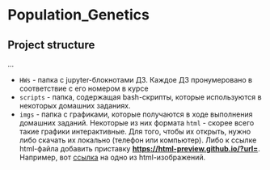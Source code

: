 # Population_Genetics

## Project structure
...

* `HWs` - папка с jupyter-блокнотами ДЗ. Каждое ДЗ пронумеровано в соответствие с его номером в курсе
* `scripts` - папка, содержащая bash-скрипты, которые используются в некоторых домашних заданиях.
* `imgs` - папка с графиками, которые получаются в ходе выполнения домашних заданий. Некоторые из них формата `html` - скорее всего такие графики интерактивные. Для того, чтобы их открыть, нужно либо скачать их локально (телефон или компьютер). Либо к ссылке html-файла добавить приставку **https://html-preview.github.io/?url=**. Например, вот [ссылка](https://html-preview.github.io/?url=https://github.com/ksumarshmallow/Population_Genetics/blob/main/imgs/HW1_task3_chr22.html) на одно из html-изображений. 
